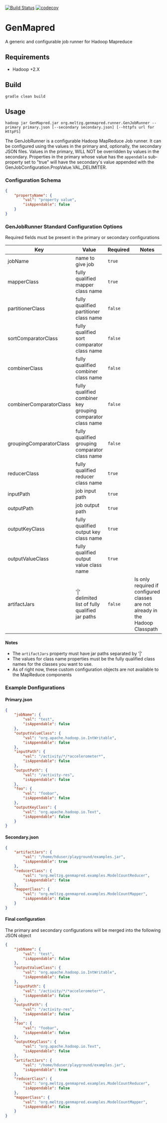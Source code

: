 [![Build Status](https://travis-ci.org/meltzg/GenMapred.svg?branch=master)](https://travis-ci.org/meltzg/GenMapred)
[![codecov](https://codecov.io/gh/meltzg/GenMapred/branch/master/graph/badge.svg)](https://codecov.io/gh/meltzg/GenMapred)

# GenMapred
A generic and configurable job runner for Hadoop Mapreduce

## Requirements

 - Hadoop +2.X
 
## Build

```
gradle clean build
```

## Usage

```
hadoop jar GenMapred.jar org.meltzg.genmapred.runner.GenJobRunner --primary primary.json [--secondary secondary.json] [--httpfs url for HttpFS]
```

The GenJobRunner is a configurable Hadoop MapReduce Job runner.  It can be configured using the values in the primary and, optionally, the secondary JSON files.  Values in the primary, WILL NOT be overridden by values in the secondary.  Properties in the primary whose value has the ```appendable``` sub-property set to "true" will have the secondary's value appended with the GenJobConfiguration.PropValue.VAL_DELIMITER.

### Configuration Schema

```JSON
{
	"propertyName": {
		"val": "property value",
		"isAppendable": false
	}
}
```

### GenJobRunner Standard Configuration Options

Required fields must be present in the primary or secondary configurations

Key | Value | Required | Notes
--- | --- | --- | ---
jobName | name to give job | ```true``` | 
mapperClass | fully qualified mapper class name | ```true``` | 
partitionerClass | fully qualified partitioner class name | ```false``` | 
sortComparatorClass | fully qualified sort comparator class name | ```false``` | 
combinerClass | fully qualified combiner class name | ```false``` | 
combinerComparatorClass | fully qualified combiner key grouping comparator class name | ```false``` | 
groupingComparatorClass | fully qualified grouping comparator class name | ```false``` | 
reducerClass | fully qualified reducer class name | ```true``` | 
inputPath | job input path | ```true``` | 
outputPath | job output path | ```true``` | 
outputKeyClass | fully qualified output key class name | ```true``` | 
outputValueClass | fully qualified output value class name | ```true``` | 
artifactJars | '\|' delimited list of fully qualified jar paths | ```false``` | Is only required if configured classes are not already in the Hadoop Classpath


#### Notes
 - The ```artifactJars``` property must have jar paths separated by '|'
 - The values for class name properties must be the fully qualified class names for the classes you want to use.
 - As of right now, these custom configuration objects are not available to the MapReduce components
 
### Example Donfigurations

#### Primary.json

```JSON
{
	"jobName": {
		"val": "test",
		"isAppendable": false
	},
	"outputValueClass": {
		"val": "org.apache.hadoop.io.IntWritable",
		"isAppendable": false
	},
	"inputPath": {
		"val": "/activity/*/*accelerometer*",
		"isAppendable": false
	},
	"outputPath": {
		"val": "/activity-res",
		"isAppendable": false
	},
	"foo": {
		"val": "foobar",
		"isAppendable": false
	},
	"outputKeyClass": {
		"val": "org.apache.hadoop.io.Text",
		"isAppendable": false
	}
}
```

#### Secondary.json

```JSON
{
	"artifactJars": {
		"val": "/home/hduser/playground/examples.jar",
		"isAppendable": true
	},
	"reducerClass": {
		"val": "org.meltzg.genmapred.examples.ModelCountReducer",
		"isAppendable": false
	},
	"mapperClass": {
		"val": "org.meltzg.genmapred.examples.ModelCountMapper",
		"isAppendable": false
	}
}
```

#### Final configuration
The primary and secondary configurations will be merged into the following JSON object

```JSON
{
	"jobName": {
		"val": "test",
		"isAppendable": false
	},
	"outputValueClass": {
		"val": "org.apache.hadoop.io.IntWritable",
		"isAppendable": false
	},
	"inputPath": {
		"val": "/activity/*/*accelerometer*",
		"isAppendable": false
	},
	"outputPath": {
		"val": "/activity-res",
		"isAppendable": false
	},
	"foo": {
		"val": "foobar",
		"isAppendable": false
	},
	"outputKeyClass": {
		"val": "org.apache.hadoop.io.Text",
		"isAppendable": false
	},
	"artifactJars": {
		"val": "/home/hduser/playground/examples.jar",
		"isAppendable": true
	},
	"reducerClass": {
		"val": "org.meltzg.genmapred.examples.ModelCountReducer",
		"isAppendable": false
	},
	"mapperClass": {
		"val": "org.meltzg.genmapred.examples.ModelCountMapper",
		"isAppendable": false
	}
}
```
